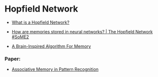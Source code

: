 # Hopfield Network

- [What is a Hopfield Network?](https://www.youtube.com/watch?v=fkIJwYArKpw)

- [How are memories stored in neural networks? | The Hopfield Network #SoME2](https://www.youtube.com/watch?v=piF6D6CQxUw)

- [A Brain-Inspired Algorithm For Memory](https://www.youtube.com/watch?v=1WPJdAW-sFo)

### Paper: 

- [Associative Memory in Pattern Recognition](https://www.researchgate.net/publication/220263363_Associative_Memory_in_Pattern_Recognition)
